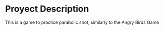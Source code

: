# Proyect Description

This is a game to practice parabolic shot, similarly to the Angry Birds Game


